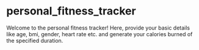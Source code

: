 # personal_fitness_tracker
Welcome to the personal fitness tracker! Here, provide your basic details like age, bmi, gender, heart rate etc. and generate your calories burned of the specified duration.
